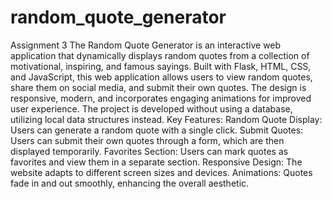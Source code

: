 # random_quote_generator
Assignment 3 
The Random Quote Generator is an interactive web application that dynamically displays random quotes from a collection of motivational, inspiring, and famous sayings. Built with Flask, HTML, CSS, and JavaScript, this web application allows users to view random quotes, share them on social media, and submit their own quotes. The design is responsive, modern, and incorporates engaging animations for improved user experience. The project is developed without using a database, utilizing local data structures instead. 
Key Features:
Random Quote Display: Users can generate a random quote with a single click.
Submit Quotes: Users can submit their own quotes through a form, which are then displayed temporarily.
Favorites Section: Users can mark quotes as favorites and view them in a separate section.
Responsive Design: The website adapts to different screen sizes and devices.
Animations: Quotes fade in and out smoothly, enhancing the overall aesthetic. 
